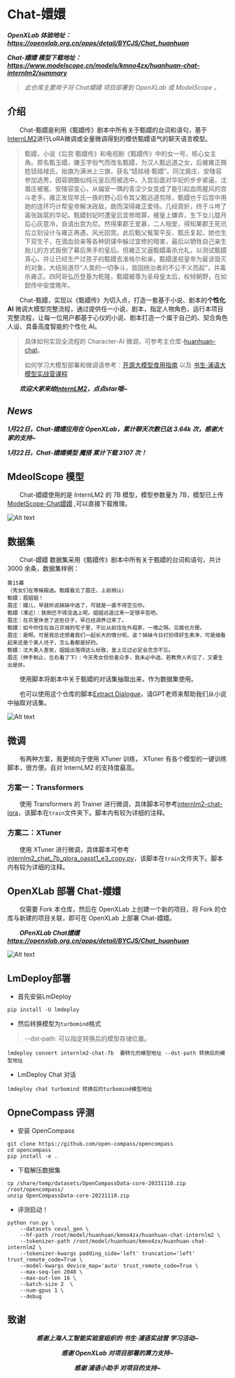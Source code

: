 # Chat-嬛嬛

***OpenXLab 体验地址：https://openxlab.org.cn/apps/detail/BYCJS/Chat_huanhuan***

***Chat-嬛嬛 模型下载地址：https://www.modelscope.cn/models/kmno4zx/huanhuan-chat-internlm2/summary***

> *此仓库主要用于将 Chat嬛嬛 项目部署到 OpenXLab 或 ModelScope 。*

## 介绍

&emsp;&emsp;Chat-甄嬛是利用《甄嬛传》剧本中所有关于甄嬛的台词和语句，基于[InternLM2](https://github.com/InternLM/InternLM.git)进行LoRA微调或全量微调得到的模仿甄嬛语气的聊天语言模型。

> 甄嬛，小说《后宫·甄嬛传》和电视剧《甄嬛传》中的女一号，核心女主角。原名甄玉嬛，嫌玉字俗气而改名甄嬛，为汉人甄远道之女，后被雍正赐姓钮祜禄氏，抬旗为满洲上三旗，获名“钮祜禄·甄嬛”。同沈眉庄、安陵容参加选秀，因容貌酷似纯元皇后而被选中。入宫后面对华妃的步步紧逼，沈眉庄被冤、安陵容变心，从偏安一隅的青涩少女变成了能引起血雨腥风的宫斗老手。雍正发现年氏一族的野心后令其父甄远道剪除，甄嬛也于后宫中用她的连环巧计帮皇帝解决政敌，故而深得雍正爱待。几经周折，终于斗垮了嚣张跋扈的华妃。甄嬛封妃时遭皇后宜修暗算，被皇上嫌弃，生下女儿胧月后心灰意冷，自请出宫为尼。然得果郡王爱慕，二人相爱，得知果郡王死讯后立刻设计与雍正再遇，风光回宫。此后甄父冤案平反、甄氏复起，她也生下双生子，在滴血验亲等各种阴谋中躲过宜修的暗害，最后以牺牲自己亲生胎儿的方式扳倒了幕后黑手的皇后。但雍正又逼甄嬛毒杀允礼，以测试甄嬛真心，并让已经生产过孩子的甄嬛去准格尔和亲。甄嬛遂视皇帝为最该毁灭的对象，大结局道尽“人类的一切争斗，皆因统治者的不公不义而起”，并毒杀雍正。四阿哥弘历登基为乾隆，甄嬛被尊为圣母皇太后，权倾朝野，在如懿传中安度晚年。

&emsp;&emsp;Chat-甄嬛，实现以《甄嬛传》为切入点，打造一套基于小说、剧本的**个性化 AI** 微调大模型完整流程，通过提供任一小说、剧本，指定人物角色，运行本项目完整流程，让每一位用户都基于心仪的小说、剧本打造一个属于自己的、契合角色人设、具备高度智能的个性化 AI。

> 具体如何实现全流程的 Character-AI 微调，可参考主仓库-[huanhuan-chat](https://github.com/KMnO4-zx/huanhuan-chat.git)。
> 
> 如何学习大模型部署和微调请参考：[开源大模型食用指南](https://github.com/datawhalechina/self-llm.git) 以及 [书生·浦语大模型实战营课程](https://github.com/InternLM/tutorial.git)

&emsp;&emsp;***欢迎大家来给[InternLM2](https://github.com/InternLM/InternLM.git)，点点star哦~***

## *News*

***1月22日，Chat-嬛嬛应用在 OpenXLab，累计聊天次数已达 3.64k 次，感谢大家的支持~***

***1月22日，Chat-嬛嬛模型 魔搭 累计下载 3107 次！***


## MdeolScope 模型

&emsp;&emsp;Chat-嬛嬛使用的是 InternLM2 的 7B 模型，模型参数量为 7B，模型已上传 [ModelScope-Chat嬛嬛](https://www.modelscope.cn/models/kmno4zx/huanhuan-chat-internlm2/summary) ,可以直接下载推理。

![Alt text](images/modelscope.png)

## 数据集

&emsp;&emsp;Chat-嬛嬛 数据集采用《甄嬛传》剧本中所有关于甄嬛的台词和语句，共计 3000 余条，数据集样例：

```text
第15幕
（秀女们在等候殿选。甄嬛看见了眉庄，上前相认）
甄嬛：眉姐姐！
眉庄：嬛儿，早就听说妹妹中选了，可就是一直不得空见你。
甄嬛（凑近）：我倒巴不得没选上呢。姐姐远道过来一定很辛苦吧。
眉庄：在京里休息了这些日子，早已经调养过来了。
甄嬛：如今你住在自己京城的宅子里，不比从前住在外祖家，一墙之隔，见面也方便。
眉庄：是啊。可是我总还想着我们一起长大的情分呢。诶？妹妹今日打扮得好生素净，可是细看起来还是个美人坯子，怎么看都是好的。
甄嬛：沈大美人差矣，姐姐出落得这么标致，皇上见过必定会念念不忘。
眉庄（伸手制止，左右看了下）：今天秀女佼佼者众多，我未必中选，若教旁人听见了，又要生出是非。
```

&emsp;&emsp;使用脚本将剧本中关于甄嬛的对话集抽取出来，作为数据集使用。

&emsp;&emsp;也可以使用这个仓库的脚本[Extract Dialogue](https://github.com/KMnO4-zx/extract-dialogue.git)，请GPT老师来帮助我们从小说中抽取对话集。

![Alt text](images/Extract-Dialogue.png)

## 微调

&emsp;&emsp;有两种方案，我更倾向于使用 XTuner 训练， XTuner 有各个模型的一键训练脚本，很方便。且对 InternLM2 的支持度最高。

### 方案一：Transformers 

&emsp;&emsp;使用 Transformers 的 Trainer 进行微调，具体脚本可参考[internlm2-chat-lora](./train/internlm2-chat-lora.ipynb)，该脚本在`train`文件夹下。脚本内有较为详细的注释。

### 方案二：XTuner

&emsp;&emsp;使用 XTuner 进行微调，具体脚本可参考[internlm2_chat_7b_qlora_oasst1_e3_copy.py](./train/internlm2_chat_7b_qlora_oasst1_e3_copy.py)，该脚本在`train`文件夹下。脚本内有较为详细的注释。

## OpenXLab 部署 Chat-嬛嬛

&emsp;&emsp;仅需要 Fork 本仓库，然后在 OpenXLab 上创建一个新的项目，将 Fork 的仓库与新建的项目关联，即可在 OpenXLab 上部署 Chat-嬛嬛。

&emsp;&emsp;***OPenXLab Chat嬛嬛  https://openxlab.org.cn/apps/detail/BYCJS/Chat_huanhuan***

![Alt text](images/openxlab.png)

## LmDeploy部署

- 首先安装LmDeploy

```shell
pip install -U lmdeploy
```

- 然后转换模型为`turbomind`格式

> --dst-path: 可以指定转换后的模型存储位置。

```shell
lmdeploy convert internlm2-chat-7b  要转化的模型地址 --dst-path 转换后的模型地址
```

- LmDeploy Chat 对话

```shell
lmdeploy chat turbomind 转换后的turbomind模型地址
```

## OpneCompass 评测

- 安装 OpenCompass

```shell
git clone https://github.com/open-compass/opencompass
cd opencompass
pip install -e .
```

- 下载解压数据集

```shell
cp /share/temp/datasets/OpenCompassData-core-20231110.zip /root/opencompass/
unzip OpenCompassData-core-20231110.zip
```

- 评测启动！

```shell
python run.py \
    --datasets ceval_gen \
    --hf-path /root/model/huanhuan/kmno4zx/huanhuan-chat-internlm2 \
    --tokenizer-path /root/model/huanhuan/kmno4zx/huanhuan-chat-internlm2 \
    --tokenizer-kwargs padding_side='left' truncation='left'     trust_remote_code=True \
    --model-kwargs device_map='auto' trust_remote_code=True \
    --max-seq-len 2048 \
    --max-out-len 16 \
    --batch-size 2  \
    --num-gpus 1 \
    --debug
```

## 致谢

<div align="center">

***感谢上海人工智能实验室组织的 书生·浦语实战营 学习活动~***

***感谢 OpenXLab 对项目部署的算力支持~***

***感谢 浦语小助手 对项目的支持~***
</div>